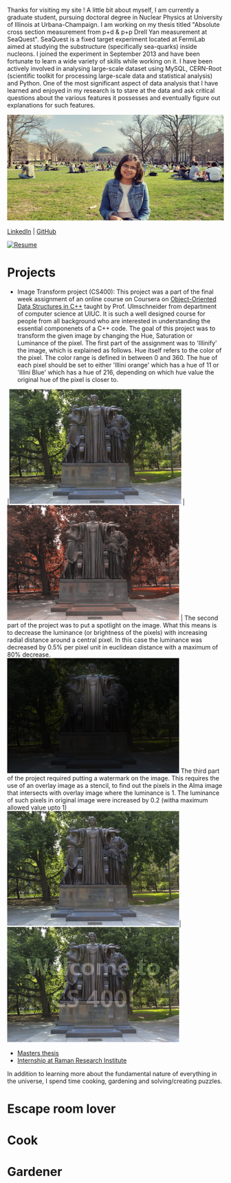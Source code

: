 Thanks for visiting my site ! A little bit about myself, I am currently a graduate student, pursuing doctoral degree in Nuclear Physics at University of Illinois at Urbana-Champaign. I am working on my thesis titled "Absolute cross section measurement from p+d & p+p Drell Yan measurement at SeaQuest". SeaQuest is a fixed target experiment located at FermiLab aimed at studying the substructure (specifically sea-quarks) inside nucleons. I joined the experiment in September 2013 and have been fortunate to learn a wide variety of skills while working on it. I have been actively involved in analysing large-scale dataset using MySQL, CERN-Root (scientific toolkit for processing large-scale data and statistical analysis) and Python. One of the most significant aspect of data analysis that I have learned and enjoyed in my research is to stare at the data and ask critical questions about the various features it possesses and eventually figure out explanations for such features.   

![me](./assets/20190406_163038.jpg)

[LinkedIn](https://www.linkedin.com/in/shivangiphy/) | [GitHub](https://github.com/shivangiphy) 

[![Resume](https://img.shields.io/badge/resume-Download-green?style=for-the-badge)](./assets/Shivangi_Prasad_Resume.pdf)

# Projects
* Image Transform project (CS400):
This project was a part of the final week assignment of an online course on Coursera on [Object-Oriented Data Structures in C++](https://www.coursera.org/learn/cs-fundamentals-1) taught by Prof. Ulmschneider from department of computer science at UIUC. It is such a well designed course for people from all background who are interested in understanding the essential componenets of a C++ code. The goal of this project was to transform the given image by changing the Hue, Saturation or Luminance of the pixel.
The first part of the assignment was to 'Illinify' the image, which is explained as follows. Hue itself refers to the color of the pixel. The color range is defined in between 0 and 360. The hue of each pixel should be set to either 'Illini orange' which has a hue of 11 or 'Illini Blue' which has a hue of 216, depending on which hue value the original hue of the pixel is closer to.
                                                                    
|<img src="./assets/alma.png" width="400"> |<img src="./assets/out-illinify.png" width="400"> |
The second part of the project was to put a spotlight on the image. What this means is to decrease the luminance (or brightness of the pixels) with increasing radial distance around a central pixel. In this case the luminance was decreased by 0.5% per pixel unit in euclidean distance with a maximum of 80% decrease.
<img src="./assets/out-spotlight.png" width="400"> 
The third part of the project required putting a watermark on the image. This requires the use of an overlay image as a stencil, to find out the pixels in the Alma image that intersects with overlay image where the luminance is 1. The luminance of such pixels in original image were increased by 0.2 (witha maximum allowed value upto 1)
<img src="./assets/alma.png" width="400">|<img src="./assets/out-watermark.png" width="400">



* [Masters thesis](./assets/projectreport_MScThesis.pdf)
* [Internship at Raman Research Institute](./assets/sz_rri.pdf)

In addition to learning more about the fundamental nature of everything in the universe, I spend time cooking, gardening and solving/creating puzzles.

# Escape room lover

# Cook

# Gardener
